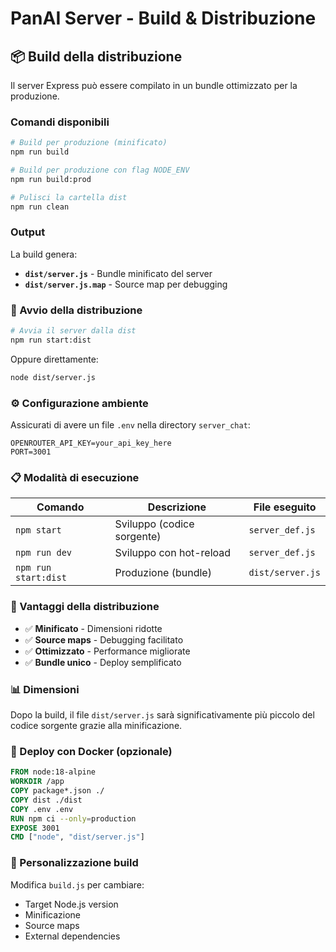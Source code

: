 # PanAI Server - Build & Distribuzione

## 📦 Build della distribuzione

Il server Express può essere compilato in un bundle ottimizzato per la produzione.

### Comandi disponibili

```bash
# Build per produzione (minificato)
npm run build

# Build per produzione con flag NODE_ENV
npm run build:prod

# Pulisci la cartella dist
npm run clean
```

### Output

La build genera:
- **`dist/server.js`** - Bundle minificato del server
- **`dist/server.js.map`** - Source map per debugging

### 🚀 Avvio della distribuzione

```bash
# Avvia il server dalla dist
npm run start:dist
```

Oppure direttamente:

```bash
node dist/server.js
```

### ⚙️ Configurazione ambiente

Assicurati di avere un file `.env` nella directory `server_chat`:

```env
OPENROUTER_API_KEY=your_api_key_here
PORT=3001
```

### 📋 Modalità di esecuzione

| Comando | Descrizione | File eseguito |
|---------|-------------|---------------|
| `npm start` | Sviluppo (codice sorgente) | `server_def.js` |
| `npm run dev` | Sviluppo con hot-reload | `server_def.js` |
| `npm run start:dist` | Produzione (bundle) | `dist/server.js` |

### 🎯 Vantaggi della distribuzione

- ✅ **Minificato** - Dimensioni ridotte
- ✅ **Source maps** - Debugging facilitato
- ✅ **Ottimizzato** - Performance migliorate
- ✅ **Bundle unico** - Deploy semplificato

### 📊 Dimensioni

Dopo la build, il file `dist/server.js` sarà significativamente più piccolo del codice sorgente grazie alla minificazione.

### 🐳 Deploy con Docker (opzionale)

```dockerfile
FROM node:18-alpine
WORKDIR /app
COPY package*.json ./
COPY dist ./dist
COPY .env .env
RUN npm ci --only=production
EXPOSE 3001
CMD ["node", "dist/server.js"]
```

### 🔧 Personalizzazione build

Modifica `build.js` per cambiare:
- Target Node.js version
- Minificazione
- Source maps
- External dependencies
